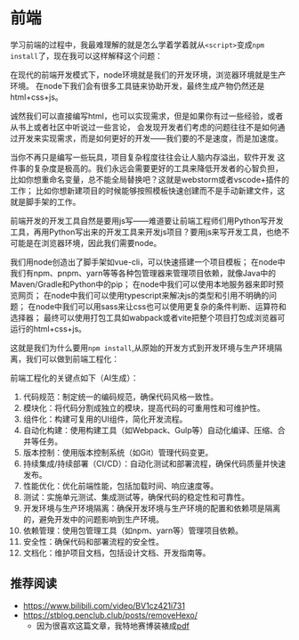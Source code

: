 # 前端

学习前端的过程中，我最难理解的就是怎么学着学着就从`<script>`变成`npm install`了，现在我可以这样解释这个问题：

在现代的前端开发模式下，node环境就是我们的开发环境，浏览器环境就是生产环境。
在node下我们会有很多工具链来协助开发，最终生成产物仍然还是html+css+js。

诚然我们可以直接编写html，也可以实现需求，但是如果你有过一些经验，或者从书上或者社区中听说过一些言论，
会发现开发者们考虑的问题往往不是如何通过开发来实现需求，而是如何更好的开发——我们要的不是速度，而是加速度。

当你不再只是编写一些玩具，项目复杂程度往往会让人脑内存溢出，软件开发
这件事的复杂度是极高的。我们永远会需要更好的工具来降低开发者的心智负担，
比如你想重命名变量，总不能全局替换吧？这就是webstorm或者vscode+插件的工作；
比如你想新建项目的时候能够按照模板快速创建而不是手动新建文件，这就是脚手架的工作。

前端开发的开发工具自然是要用js写——难道要让前端工程师们用Python写开发工具，再用Python写出来的开发工具来开发js项目？要用js来写开发工具，也绝不可能是在浏览器环境，因此我们需要node。

我们用node创造出了脚手架如vue-cli，可以快速搭建一个项目模板；
在node中我们有npm、pnpm、yarn等等各种包管理器来管理项目依赖，就像Java中的Maven/Gradle和Python中的pip；
在node中我们可以使用本地服务器来即时预览网页；
在node中我们可以使用typescript来解决js的类型和引用不明确的问题；
在node中我们可以用sass来让css也可以使用更复杂的条件判断、运算符和选择器；
最终可以使用打包工具如wabpack或者vite把整个项目打包成浏览器可运行的html+css+js。

这就是我们为什么要用`npm install`,从原始的开发方式到开发环境与生产环境隔离，我们可以做到前端工程化：

前端工程化的关键点如下（AI生成）：
1. 代码规范：制定统一的编码规范，确保代码风格一致性。
2. 模块化：将代码分割成独立的模块，提高代码的可重用性和可维护性。
3. 组件化：构建可复用的UI组件，简化开发流程。
4. 自动化构建：使用构建工具（如Webpack、Gulp等）自动化编译、压缩、合并等任务。
5. 版本控制：使用版本控制系统（如Git）管理代码变更。
6. 持续集成/持续部署（CI/CD）：自动化测试和部署流程，确保代码质量并快速发布。
7. 性能优化：优化前端性能，包括加载时间、响应速度等。
8. 测试：实施单元测试、集成测试等，确保代码的稳定性和可靠性。
9. 开发环境与生产环境隔离：确保开发环境与生产环境的配置和依赖项是隔离的，避免开发中的问题影响到生产环境。
10. 依赖管理：使用包管理工具（如npm、yarn等）管理项目依赖。
11. 安全性：确保代码和部署流程的安全性。
12. 文档化：维护项目文档，包括设计文档、开发指南等。


## 推荐阅读

- https://www.bilibili.com/video/BV1cz421i731
- https://stblog.penclub.club/posts/removeHexo/
    - 因为很喜欢这篇文章，我特地赛博装裱成[pdf](./Hexo%20的表演该落幕了，让它退场吧.pdf)

